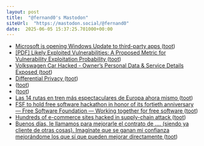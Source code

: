 ```yaml
---
layout: post
title:  "@fernand0's Mastodon"
siteUrl:  "https://mastodon.social/@fernand0"
date:  2025-06-05 15:37:25.701000+00:00
---
```

*  [Microsoft is opening Windows Update to third-party apps ](https://www.theregister.com/2025/05/28/microsoft_update_backup) ([toot](https://mastodon.social/@fernand0/114631497855478426))
*  [[PDF] Likely Exploited Vulnerabilities: A Proposed Metric for Vulnerability Exploitation Probability   ](https://nvlpubs.nist.gov/nistpubs/CSWP/NIST.CSWP.41.pdf) ([toot](https://mastodon.social/@fernand0/114631168476184424))
*  [Volkswagen Car Hacked - Owner’s Personal Data & Service Details Exposed ](https://cybersecuritynews.com/volkswagen-car-hacked) ([toot](https://mastodon.social/@fernand0/114631048478284115))
*  [Differential Privacy ](https://mitpress.mit.edu/9780262551656/differential-privacy) ([toot](https://mastodon.social/@fernand0/114630702654613352))
*  [ ](https://mastodon.social/users/fernand0/statuses/114630624894339114/activity) ([toot](https://mastodon.social/users/fernand0/statuses/114630624894339114/activity))
*  [ ](https://social.hispa-2025.freemyip.com/@hispa) ([toot](https://mastodon.social/@fernand0/114630624702721572))
*  [Las 14 rutas en tren más espectaculares de Europa ahora mismo ](https://www.timeout.es/barcelona/es/viaje/rutas-tren-espectaculares-europ) ([toot](https://mastodon.social/@fernand0/114630523015402368))
*  [FSF to hold free software hackathon in honor of its fortieth anniversary — Free Software Foundation — Working together for free software ](https://www.fsf.org/news/fsf40-hackatho) ([toot](https://mastodon.social/@fernand0/114630284836399997))
*  [Hundreds of e-commerce sites hacked in supply-chain attack ](https://arstechnica.com/security/2025/05/hundreds-of-e-commerce-sites-hacked-in-supply-chain-attack) ([toot](https://mastodon.social/@fernand0/114630139796490300))
*  [Buenos días, le llamamos para mejorarle el contrato de .... (siendo ya cliente de otras cosas). Imagínate que se ganan mi confianza mejorándome los que sí que pueden mejorar directamente ](https://mastodon.social/@fernand0/114630055497162428) ([toot](https://mastodon.social/@fernand0/114630055497162428))

